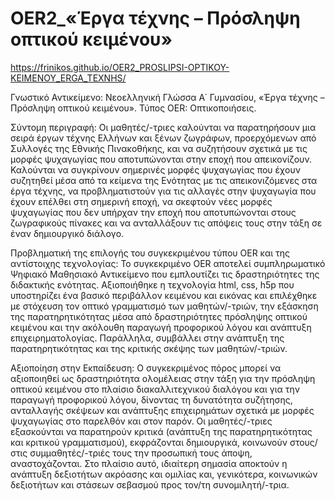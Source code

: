 # OER2_«Έργα τέχνης – Πρόσληψη οπτικού κειμένου»
https://frinikos.github.io/OER2_PROSLIPSI-OPTIKOY-KEIMENOY_ERGA_TEXNHS/
 
Γνωστικό Αντικείμενο: Νεοελληνική Γλώσσα Α΄ Γυμνασίου, «Έργα τέχνης – Πρόσληψη οπτικού κειμένου». Τύπος OER: Οπτικοποιήσεις.

Σύντομη περιγραφή: Οι μαθητές/-τριες καλούνται να παρατηρήσουν μια σειρά έργων τέχνης Ελλήνων και ξένων ζωγράφων, προερχόμενων από Συλλογές της Εθνικής Πινακοθήκης, και να συζητήσουν σχετικά με τις μορφές ψυχαγωγίας που αποτυπώνονται στην εποχή που απεικονίζουν. Καλούνται να συγκρίνουν σημερινές μορφές ψυχαγωγίας που έχουν συζητηθεί μέσα από τα κείμενα της Ενότητας με τις απεικονιζόμενες στα έργα τέχνης, να προβληματιστούν για τις αλλαγές στην ψυχαγωγία που έχουν επέλθει στη σημερινή εποχή, να σκεφτούν νέες μορφές ψυχαγωγίας που δεν υπήρχαν την εποχή που αποτυπώνονται στους ζωγραφικούς πίνακες και να ανταλλάξουν τις απόψεις τους στην τάξη σε έναν δημιουργικό διάλογο.

Προβληματική της επιλογής του συγκεκριμένου τύπου OER και της αντίστοιχης τεχνολογίας: Το συγκεκριμένο OER αποτελεί συμπληρωματικό Ψηφιακό Μαθησιακό Αντικείμενο που εμπλουτίζει τις δραστηριότητες της διδακτικής ενότητας. Αξιοποιήθηκε η τεχνολογία html, css, h5p που υποστηρίζει ένα βασικό περιβάλλον κειμένου και εικόνας και επιλέχθηκε με στόχευση τον οπτικό γραμματισμό των μαθητών/-τριών, την εξάσκηση της παρατηρητικότητας μέσα από δραστηριότητες πρόσληψης οπτικού κειμένου και την ακόλουθη παραγωγή προφορικού λόγου και ανάπτυξη επιχειρηματολογίας. Παράλληλα, συμβάλλει στην ανάπτυξη της παρατηρητικότητας και της κριτικής σκέψης των μαθητών/-τριών.

 Αξιοποίηση στην Εκπαίδευση: Ο συγκεκριμένος πόρος μπορεί να αξιοποιηθεί ως δραστηριότητα ολομέλειας στην τάξη για την πρόσληψη οπτικού κειμένου στο πλαίσιο διακαλλιτεχνικού διαλόγου και για την παραγωγή προφορικού λόγου, δίνοντας τη δυνατότητα συζήτησης, ανταλλαγής σκέψεων και ανάπτυξης επιχειρημάτων σχετικά με μορφές ψυχαγωγίας στο παρελθόν και στον παρόν. Οι μαθητές/-τριες εξασκούνται να παρατηρούν κριτικά (ανάπτυξη της παρατηρητικότητας και κριτικού γραμματισμού), εκφράζονται δημιουργικά, κοινωνούν στους/στις συμμαθητές/-τριές τους την προσωπική τους άποψη, αναστοχάζονται. Στο πλαίσιο αυτό, ιδιαίτερη σηµασία αποκτούν η ανάπτυξη δεξιοτήτων ακρόασης και οµιλίας και, γενικότερα, κοινωνικών δεξιοτήτων και στάσεων σεβασµού προς τον/τη συνοµιλητή/-τρια.  


